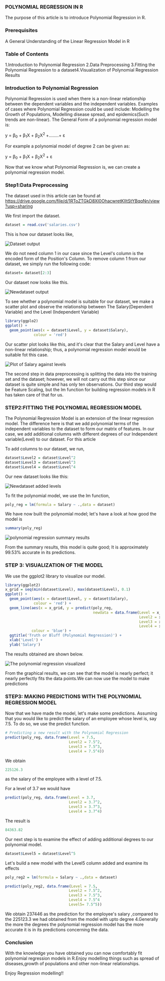 ### POLYNOMIAL REGRESSION IN R
The purpose of this article is to introduce Polynomial Regression in R.

### Prerequisites
A General Understanding of the Linear Regression Model in R


### Table of Contents
1.Introduction to Polynomial Regression
2.Data Preprocessing 
3.Fitting the Polynomial Regression to a dataset4.Visualization of Polynomial Regression Results

### Introduction to Polynomial Regression
Polynomial Regression is used when there is a non-linear relationship between the dependent variables and the independent variables. Examples of cases where Polynomial Regression could be used include: Modelling the Growth of Populations, Modelling disease spread, and epidemics(Such trends are non-linear). The General Form of a polynomial regression model is:



y = β<sub>0</sub> + β<sub>1</sub>X + β<sub>2</sub>X<sup>2 </sup> +........+ ε

For  example a polynomial model of degree 2 can be given as:

y = β<sub>0</sub> + β<sub>1</sub>X + β<sub>2</sub>X<sup>2 </sup> + ε



Now that we know what Polynomial Regression is, we can create a polynomial regression model.


### Step1:Data Preprocessing
The dataset used in this article can be found at https://drive.google.com/file/d/1RToZTGkD8XI0OhacwretKIItStYBqqNn/view?usp=sharing 

We first import the dataset.
```r 
dataset = read.csv('salaries.csv')  
```
This is how our dataset looks like,

![Dataset output](/engineering-education/polynomial-regression/dataset.png)

We do not need column 1 in our case since the Level's column is the encoded form of the Position's Column. To remove column 1 from our dataset, we simply run the following code:
```r
dataset= dataset[2:3]
```
Our dataset now looks like this.

![Newdataset output](/engineering-education/polynomial-regression/newdataset.png)

To see whether a polynomial model is suitable for our dataset, we make a scatter plot and observe the relationship between The Salary(Dependent Variable) and the Level (Independent Variable)

```r
library(ggplo2)
ggplot() +
  geom_point(aes(x = dataset$Level, y = dataset$Salary),
             colour = 'red')
```
Our scatter plot looks like this, and it's clear that the Salary and Level have a non-linear relationship; thus, a polynomial regression model would be suitable fot this case.

![Plot of Salary against levels](/engineering-education/polynomial-regression/Salaryplot.png)

The second step in data preprocessing is splitting the data into the training set and the dataset; however, we will not carry out this step since our dataset is quite simple and has only ten observations.
Our third step would be Feature Scaling, but the lm function for building regression models in R has taken care of that for us.

### STEP2:FITTING THE POLYNOMIAL REGRESSION MODEL
The Polynomial Regression Model is an extension of the linear regression model. The difference here is that we add polynomial terms of the independent variables to the dataset to form our matrix of features. In our case, we add additional columns with different degrees of our Independent variable(Level) to our dataset.
For this article

To add columns to our dataset, we run,
```r
dataset$Level2 = dataset$Level^2
dataset$Level3 = dataset$Level^3
dataset$Level4 = dataset$Level^4
```
Our new dataset looks like this:

![Newdataset added levels](/engineering-education/polynomial-regression/newdatasetlevels.png)

To fit the polynomial model, we use the lm function,
```r
poly_reg = lm(formula = Salary ~ .,data = dataset)
```
We have now built the polynomial model; let's have a look at how good the model is
```r
summary(poly_reg)
```

![polynomial regression summary results](/engineering-education/polynomial-regression/summary.png)

From the summary results, this model is quite good; It is approximately 99.53% accurate in its predictions.

### STEP 3: VISUALIZATION OF THE MODEL
We use the ggplot2 library to visualize our model.
```r
library(ggplot2)
x_grid = seq(min(dataset$Level), max(dataset$Level), 0.1)
ggplot() +
  geom_point(aes(x = dataset$Level, y = dataset$Salary),
             colour = 'red') +
  geom_line(aes(x = x_grid, y = predict(poly_reg,
                                        newdata = data.frame(Level = x_grid,
                                                             Level2 = x_grid^2,
                                                             Level3 = x_grid^3,
                                                             Level4 = x_grid^4))),
            colour = 'blue') +
  ggtitle('Truth or Bluff (Polynomial Regression)') +
  xlab('Level') +
  ylab('Salary')
```
The results obtained are shown below.

![The polynomial regression visualized](/engineering-education/polynomial-regression/visualpoly.png)

From the graphical results, we can see that the model is nearly perfect; it nearly perfectly fits the data points.We can now use the model to make predictions

### STEP3: MAKING PREDICTIONS WITH THE POLYNOMIAL REGRESSION MODEL
Now that we have made the model, let's make some predictions. Assuming that you would like to predict the salary of an employee whose level is, say 7.5. To do so, we use the predict function.

```r
# Predicting a new result with the Polynomial Regression
predict(poly_reg, data.frame(Level = 7.5,
                             Level2 = 7.5^2,
                             Level3 = 7.5^3,
                             Level4 = 7.5^4))
```
We obtain
```r
225126.3
```
as the salary of the employee with a level of 7.5.

For a level of 3.7 we would have
```r
predict(poly_reg, data.frame(Level = 3.7,
                             Level2 = 3.7^2,
                             Level3 = 3.7^3,
                             Level4 = 3.7^4)
```
The result is 
```r
84363.82 
```

Our next step is to examine the effect of adding additional degrees to our polynomial model.
```r
dataset$Level5 = dataset$Level^5
```
Let's build a new model with the Level5 column added and examine its effects
```r
poly_reg2 = lm(formula = Salary ~ .,data = dataset)

predict(poly_reg2, data.frame(Level = 7.5,
                             Level2 = 7.5^2,
                             Level3 = 7.5^3,
                             Level4 = 7.5^4
                             Level5= 7.5^5))
```

We obtain 237446 as the prediction for the employee's salary ,compared to the 225123.3 we had obtained from the model with upto degree 4.Generally the more the degrees the polynomial regression model has the more accurate it is in its predictions concerning the data.

### Conclusion
With the knowledge you have obtained you can now comfortably fit polynomial regression models in R.Enjoy modelling things such as spread of diseases,growth of populations and other non-linear relationships.

Enjoy Regression modelling!!
